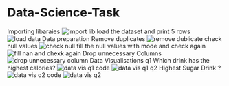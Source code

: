 # Data-Science-Task
Importing libaraies
![import lib](https://user-images.githubusercontent.com/39803499/181818743-8fa723dd-5380-4e7f-b369-8144572167e4.png)
load the dataset and print 5 rows
![load data](https://user-images.githubusercontent.com/39803499/181818936-b26ce7f7-13df-4bb5-95c9-b826ae628539.png)
Data preparation
Remove duplicates
![remove dublicate](https://user-images.githubusercontent.com/39803499/181819023-e95347f7-02f7-4369-a6c4-fb77a43704bc.png)
check null values
![check null](https://user-images.githubusercontent.com/39803499/181819270-d760dcde-4189-4318-857c-925c5732a00c.png)
fill the null values with mode and check again
![fill nan and chexk again](https://user-images.githubusercontent.com/39803499/181819305-f7badc6c-c695-4a51-9581-0515e9c83dcd.png)
Drop unnecessary Columns
![drop unnecessary column](https://user-images.githubusercontent.com/39803499/181819502-e576f3aa-3d66-48f1-b507-fef51fda33cd.png)
Data Visualisations
q1 Which drink has the highest calories?
![data vis q1 code](https://user-images.githubusercontent.com/39803499/181819591-60fb56fd-939c-450f-abba-fb976ababf33.png)
![data vis q1](https://user-images.githubusercontent.com/39803499/181819607-faa7661d-60d0-418f-bb8e-cda4f12cc2c5.png)
q2 Highest Sugar Drink ?
![data vis q2 code](https://user-images.githubusercontent.com/39803499/181819683-47427113-6e65-4062-9051-4c13ada527f4.png)
![data vis q2](https://user-images.githubusercontent.com/39803499/181819690-3bf09c2c-d618-4d96-aa7a-4c577e6e1f77.png)
